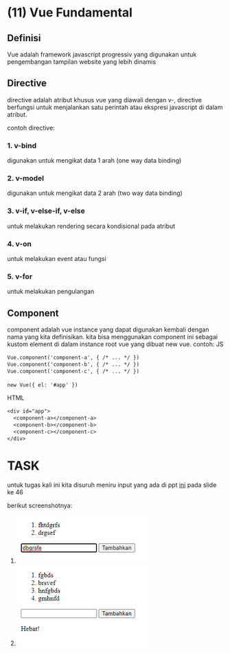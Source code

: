 # (11) Vue Fundamental

## Definisi

Vue adalah framework javascript progressiv yang digunakan untuk pengembangan tampilan website yang lebih dinamis

## Directive

directive adalah atribut khusus vue yang diawali dengan v-, directive berfungsi untuk menjalankan satu perintah atau ekspresi javascript di dalam atribut.

contoh directive:

### 1. v-bind

digunakan untuk mengikat data 1 arah (one way data binding)

### 2. v-model

digunakan untuk mengikat data 2 arah (two way data binding)

### 3. v-if, v-else-if, v-else

untuk melakukan rendering secara kondisional pada atribut

### 4. v-on

untuk melakukan event atau fungsi

### 5. v-for

untuk melakukan pengulangan

## Component

component adalah vue instance yang dapat digunakan kembali dengan nama yang kita definisikan. kita bisa menggunakan component ini sebagai kustom element di dalam instance root vue yang dibuat new vue.
contoh:
JS

```
Vue.component('component-a', { /* ... */ })
Vue.component('component-b', { /* ... */ })
Vue.component('component-c', { /* ... */ })

new Vue({ el: '#app' })
```

HTML

```
<div id="app">
  <component-a></component-a>
  <component-b></component-b>
  <component-c></component-c>
</div>
```

# TASK

untuk tugas kali ini kita disuruh meniru input yang ada di ppt [ini](https://docs.google.com/presentation/d/1CQyqAjPOLZLkaZbcZMwYMxD0LMqhrJDuOX8GvkICBXo/edit) pada slide ke 46

berikut screenshotnya:

1. ![ini](screenshots/1.png)
2. ![ini](screenshots/2.png)
